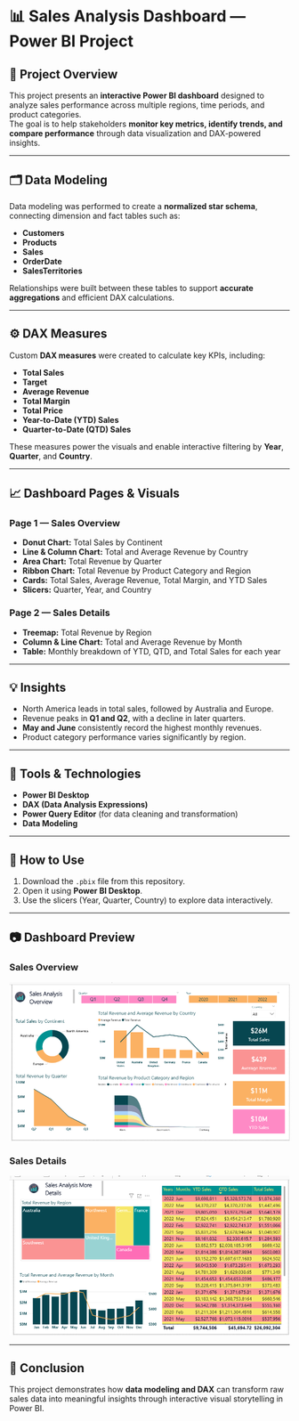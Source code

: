 # 📊 Sales Analysis Dashboard — Power BI Project

## 🧠 Project Overview
This project presents an **interactive Power BI dashboard** designed to analyze sales performance across multiple regions, time periods, and product categories.  
The goal is to help stakeholders **monitor key metrics, identify trends, and compare performance** through data visualization and DAX-powered insights.

---

## 🗂️ Data Modeling
Data modeling was performed to create a **normalized star schema**, connecting dimension and fact tables such as:
- **Customers**
- **Products**
- **Sales**
- **OrderDate**
- **SalesTerritories**

Relationships were built between these tables to support **accurate aggregations** and efficient DAX calculations.

---

## ⚙️ DAX Measures
Custom **DAX measures** were created to calculate key KPIs, including:
- **Total Sales**
- **Target**
- **Average Revenue**
- **Total Margin**
- **Total Price**
- **Year-to-Date (YTD) Sales**
- **Quarter-to-Date (QTD) Sales**

These measures power the visuals and enable interactive filtering by **Year**, **Quarter**, and **Country**.

---

## 📈 Dashboard Pages & Visuals

### **Page 1 — Sales Overview**
- **Donut Chart:** Total Sales by Continent  
- **Line & Column Chart:** Total and Average Revenue by Country  
- **Area Chart:** Total Revenue by Quarter  
- **Ribbon Chart:** Total Revenue by Product Category and Region  
- **Cards:** Total Sales, Average Revenue, Total Margin, and YTD Sales  
- **Slicers:** Quarter, Year, and Country  

### **Page 2 — Sales Details**
- **Treemap:** Total Revenue by Region  
- **Column & Line Chart:** Total and Average Revenue by Month  
- **Table:** Monthly breakdown of YTD, QTD, and Total Sales for each year  

---

## 💡 Insights
- North America leads in total sales, followed by Australia and Europe.  
- Revenue peaks in **Q1 and Q2**, with a decline in later quarters.  
- **May and June** consistently record the highest monthly revenues.  
- Product category performance varies significantly by region.

---

## 🧰 Tools & Technologies
- **Power BI Desktop**
- **DAX (Data Analysis Expressions)**
- **Power Query Editor** (for data cleaning and transformation)
- **Data Modeling**

---

## 🚀 How to Use
1. Download the `.pbix` file from this repository.  
2. Open it using **Power BI Desktop**.  
3. Use the slicers (Year, Quarter, Country) to explore data interactively.  

---

## 📷 Dashboard Preview

### **Sales Overview**
![Sales Overview](images/Sales%201.PNG)

### **Sales Details**
![Sales Details](images/Sales%202.PNG)

---

## 🏁 Conclusion
This project demonstrates how **data modeling and DAX** can transform raw sales data into meaningful insights through interactive visual storytelling in Power BI.



